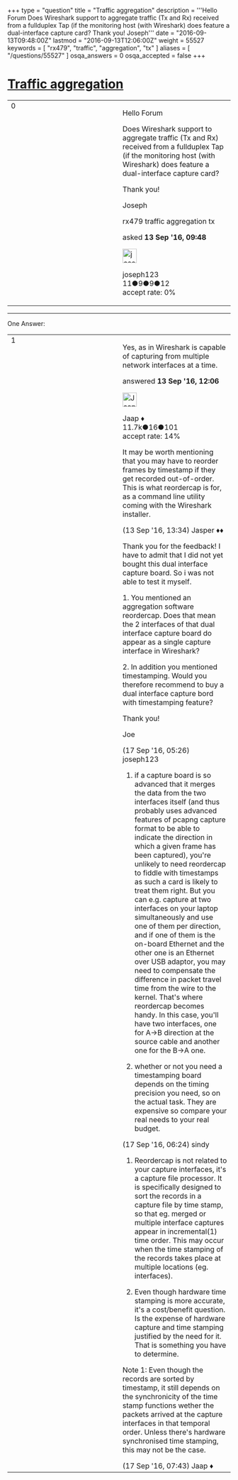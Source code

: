 +++
type = "question"
title = "Traffic aggregation"
description = '''Hello Forum Does Wireshark support to aggregate traffic (Tx and Rx) received from a fullduplex Tap (if the monitoring host (with Wireshark) does feature a dual-interface capture card? Thank you! Joseph'''
date = "2016-09-13T09:48:00Z"
lastmod = "2016-09-13T12:06:00Z"
weight = 55527
keywords = [ "rx479", "traffic", "aggregation", "tx" ]
aliases = [ "/questions/55527" ]
osqa_answers = 0
osqa_accepted = false
+++

<div class="headNormal">

# [Traffic aggregation](/questions/55527/traffic-aggregation)

</div>

<div id="main-body">

<div id="askform">

<table id="question-table" style="width:100%;"><colgroup><col style="width: 50%" /><col style="width: 50%" /></colgroup><tbody><tr class="odd"><td style="width: 30px; vertical-align: top"><div class="vote-buttons"><div id="post-55527-score" class="post-score" title="current number of votes">0</div><div id="favorite-count" class="favorite-count"></div></div></td><td><div id="item-right"><div class="question-body"><p>Hello Forum</p><p>Does Wireshark support to aggregate traffic (Tx and Rx) received from a fullduplex Tap (if the monitoring host (with Wireshark) does feature a dual-interface capture card?</p><p>Thank you!</p><p>Joseph</p></div><div id="question-tags" class="tags-container tags">rx479 traffic aggregation tx</div><div id="question-controls" class="post-controls"></div><div class="post-update-info-container"><div class="post-update-info post-update-info-user"><p>asked <strong>13 Sep '16, 09:48</strong></p><img src="https://secure.gravatar.com/avatar/c08acf577aad3b14e932ee8f48cf7d20?s=32&amp;d=identicon&amp;r=g" class="gravatar" width="32" height="32" alt="joseph123&#39;s gravatar image" /><p>joseph123<br />
<span class="score" title="11 reputation points">11</span><span title="9 badges"><span class="badge1">●</span><span class="badgecount">9</span></span><span title="9 badges"><span class="silver">●</span><span class="badgecount">9</span></span><span title="12 badges"><span class="bronze">●</span><span class="badgecount">12</span></span><br />
<span class="accept_rate" title="Rate of the user&#39;s accepted answers">accept rate:</span> <span title="joseph123 has no accepted answers">0%</span></p></div></div><div id="comments-container-55527" class="comments-container"></div><div id="comment-tools-55527" class="comment-tools"></div><div class="clear"></div><div id="comment-55527-form-container" class="comment-form-container"></div><div class="clear"></div></div></td></tr></tbody></table>

------------------------------------------------------------------------

<div class="tabBar">

<span id="sort-top"></span>

<div class="headQuestions">

One Answer:

</div>

</div>

<span id="55530"></span>

<div id="answer-container-55530" class="answer">

<table style="width:100%;"><colgroup><col style="width: 50%" /><col style="width: 50%" /></colgroup><tbody><tr class="odd"><td style="width: 30px; vertical-align: top"><div class="vote-buttons"><div id="post-55530-score" class="post-score" title="current number of votes">1</div></div></td><td><div class="item-right"><div class="answer-body"><p>Yes, as in Wireshark is capable of capturing from multiple network interfaces at a time.</p></div><div class="answer-controls post-controls"></div><div class="post-update-info-container"><div class="post-update-info post-update-info-user"><p>answered <strong>13 Sep '16, 12:06</strong></p><img src="https://secure.gravatar.com/avatar/2337f0406681e5c72ea0e6f1f0d6c0b0?s=32&amp;d=identicon&amp;r=g" class="gravatar" width="32" height="32" alt="Jaap&#39;s gravatar image" /><p>Jaap ♦<br />
<span class="score" title="11680 reputation points"><span>11.7k</span></span><span title="16 badges"><span class="silver">●</span><span class="badgecount">16</span></span><span title="101 badges"><span class="bronze">●</span><span class="badgecount">101</span></span><br />
<span class="accept_rate" title="Rate of the user&#39;s accepted answers">accept rate:</span> <span title="Jaap has 155 accepted answers">14%</span></p></div></div><div id="comments-container-55530" class="comments-container"><span id="55533"></span><div id="comment-55533" class="comment"><div id="post-55533-score" class="comment-score"></div><div class="comment-text"><p>It may be worth mentioning that you may have to reorder frames by timestamp if they get recorded out-of-order. This is what reordercap is for, as a command line utility coming with the Wireshark installer.</p></div><div id="comment-55533-info" class="comment-info"><span class="comment-age">(13 Sep '16, 13:34)</span> Jasper ♦♦</div></div><span id="55615"></span><div id="comment-55615" class="comment"><div id="post-55615-score" class="comment-score"></div><div class="comment-text"><p>Thank you for the feedback! I have to admit that I did not yet bought this dual interface capture board. So i was not able to test it myself.</p><p>1. You mentioned an aggregation software reordercap. Does that mean the 2 interfaces of that dual interface capture board do appear as a single capture interface in Wireshark?</p><p>2. In addition you mentioned timestamping. Would you therefore recommend to buy a dual interface capture bord with timestamping feature?</p><p>Thank you!</p><p>Joe</p></div><div id="comment-55615-info" class="comment-info"><span class="comment-age">(17 Sep '16, 05:26)</span> joseph123</div></div><span id="55617"></span><div id="comment-55617" class="comment"><div id="post-55617-score" class="comment-score"></div><div class="comment-text"><ol><li><p>if a capture board is so advanced that it merges the data from the two interfaces itself (and thus probably uses advanced features of pcapng capture format to be able to indicate the direction in which a given frame has been captured), you're unlikely to need reordercap to fiddle with timestamps as such a card is likely to treat them right. But you can e.g. capture at two interfaces on your laptop simultaneously and use one of them per direction, and if one of them is the on-board Ethernet and the other one is an Ethernet over USB adaptor, you may need to compensate the difference in packet travel time from the wire to the kernel. That's where reordercap becomes handy. In this case, you'll have two interfaces, one for A-&gt;B direction at the source cable and another one for the B-&gt;A one.</p></li><li><p>whether or not you need a timestamping board depends on the timing precision you need, so on the actual task. They are expensive so compare your real needs to your real budget.</p></li></ol></div><div id="comment-55617-info" class="comment-info"><span class="comment-age">(17 Sep '16, 06:24)</span> sindy</div></div><span id="55620"></span><div id="comment-55620" class="comment"><div id="post-55620-score" class="comment-score"></div><div class="comment-text"><ol><li><p>Reordercap is not related to your capture interfaces, it's a capture file processor. It is specifically designed to sort the records in a capture file by time stamp, so that eg. merged or multiple interface captures appear in incremental(1) time order. This may occur when the time stamping of the records takes place at multiple locations (eg. interfaces).</p></li><li><p>Even though hardware time stamping is more accurate, it's a cost/benefit question. Is the expense of hardware capture and time stamping justified by the need for it. That is something you have to determine.</p></li></ol><p>Note 1: Even though the records are sorted by timestamp, it still depends on the synchronicity of the time stamp functions wether the packets arrived at the capture interfaces in that temporal order. Unless there's hardware synchronised time stamping, this may not be the case.</p></div><div id="comment-55620-info" class="comment-info"><span class="comment-age">(17 Sep '16, 07:43)</span> Jaap ♦</div></div></div><div id="comment-tools-55530" class="comment-tools"></div><div class="clear"></div><div id="comment-55530-form-container" class="comment-form-container"></div><div class="clear"></div></div></td></tr></tbody></table>

</div>

<div class="paginator-container-left">

</div>

</div>

</div>

